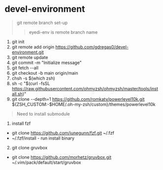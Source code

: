 # devel-environment    

> git remote branch set-up
>> eyedi-env is remote branch name

1. git init 
2. git remote add origin https://github.com/gdregas0/devel-environment.git   
3. git remote update   
4. git commit -m "Initialize message"
5. git fetch --all
6. git checkout -b main origin/main
7. chsh -s $(which zsh)
8. sh -c "$(curl -fsSL https://raw.githubusercontent.com/ohmyzsh/ohmyzsh/master/tools/install.sh)"
9. git clone --depth=1 https://github.com/romkatv/powerlevel10k.git ${ZSH_CUSTOM:-$HOME/.oh-my-zsh/custom}/themes/powerlevel10k

> Need to install submodule   
1. install fzf
- git clone https://github.com/junegunn/fzf.git ~/.fzf
- ~/.fzf/install   - run install binary

2. git clone gruvbox
- git clone https://github.com/morhetz/gruvbox.git ~/.vim/pack/default/start/gruvbox
